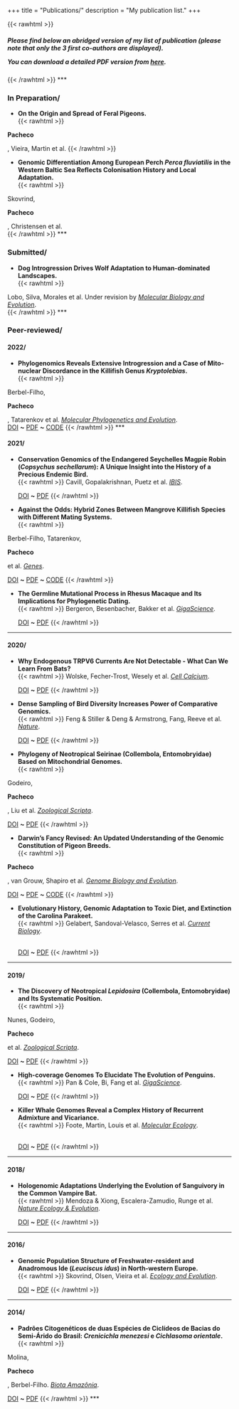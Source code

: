+++
title = "Publications/"
description = "My publication list."
+++

{{< rawhtml >}}
<h5>Please find below an abridged version of my list of publication (please note that only the 3 first co-authors are displayed).</p>
You can download a detailed PDF version from <a href="/MyCV/PublicationList--GeorgePacheco.pdf">here</a>.</h5>
{{< /rawhtml >}}
***

### In Preparation/

* **On the Origin and Spread of Feral Pigeons.**  
{{< rawhtml >}}
<p id=cellphone><b>Pacheco</b></p>, Vieira, Martin et al.
{{< /rawhtml >}}

* **Genomic Differentiation Among European Perch _Perca fluviatilis_ in the Western Baltic Sea Reflects Colonisation History and Local Adaptation.**  
{{< rawhtml >}}
<div>
Skovrind, <p id=cellphone><b>Pacheco</b></p>, Christensen et al.
</div>  
{{< /rawhtml >}}
***

### Submitted/

* **Dog Introgression Drives Wolf Adaptation to Human-dominated Landscapes.**  
{{< rawhtml >}}
<div>
Lobo, Silva, Morales et al. Under revision by <a id=articles href="https://academic.oup.com/mbe" target="_blank"><i>Molecular Biology and Evolution</i></a>.
</div>  
{{< /rawhtml >}}
***

### Peer-reviewed/

#### 2022/

* **Phylogenomics Reveals Extensive Introgression and a Case of Mito-nuclear Discordance in the Killifish Genus _Kryptolebias_.**  
{{< rawhtml >}}
<div>
Berbel-Filho, <p id=cellphone><b>Pacheco</b></p>, Tatarenkov et al. <a id=articles href="https://www.sciencedirect.com/journal/molecular-phylogenetics-and-evolution" target="_blank"><i>Molecular Phylogenetics and Evolution</i></a>.
</div>
<a href="https://www.sciencedirect.com/science/article/pii/S1055790322002305" target="_blank">DOI</a>
<b>~</b>
<a href="/MyArticles/kryptolebiasMPE.pdf">PDF</a>
<b>~</b>
<a href="https://github.com/waldirmbf/KryptolebiasGenomics" target="_blank">CODE</a>
{{< /rawhtml >}}
***

#### 2021/

* **Conservation Genomics of the Endangered Seychelles Magpie Robin (_Copsychus sechellarum_): A Unique Insight into the History of a Precious Endemic Bird.**  
{{< rawhtml >}}
Cavill, Gopalakrishnan, Puetz et al. <a id=articles href="https://onlinelibrary.wiley.com/journal/1474919x/" target="_blank"><i>IBIS</i></a>.</p>
<a href="https://onlinelibrary.wiley.com/doi/abs/10.1111/ibi.13023" target="_blank">DOI</a>
<b>~</b>
<a href="/MyArticles/magpie-robinIBIS.pdf">PDF</a>
{{< /rawhtml >}}

* **Against the Odds: Hybrid Zones Between Mangrove Killifish Species with Different Mating Systems.**    
{{< rawhtml >}}
<div>
Berbel-Filho, Tatarenkov, <p id=cellphone><b>Pacheco</b></p> et al. <a id=articles href="https://www.mdpi.com/journal/genes/" target="_blank"><i>Genes</i></a>.</p> 
</div>
<a href="https://www.mdpi.com/2073-4425/12/10/1486" target="_blank">DOI</a>
<b>~</b>
<a href="/MyArticles/killifishGenes.pdf">PDF</a>
<b>~</b>
<a href="https://github.com/waldirmbf/BerbelFilho_etal_KryptolebiasHybridisation/" target="_blank">CODE</a>
{{< /rawhtml >}}

* **The Germline Mutational Process in Rhesus Macaque and Its Implications for Phylogenetic Dating.**   
{{< rawhtml >}}
Bergeron, Besenbacher, Bakker et al. <a id=articles href="https://academic.oup.com/gigascience/" target="_blank"><i>GigaScience</i></a>.</p> 
<a href="https://academic.oup.com/gigascience/article/10/5/giab029/6269103" target="_blank">DOI</a>
<b>~</b>
<a href="/MyArticles/macaqueGigaScience.pdf">PDF</a>
{{< /rawhtml >}}
***

#### 2020/

* **Why Endogenous TRPV6 Currents Are Not Detectable - What Can We Learn From Bats?**   
{{< rawhtml >}}
Wolske, Fecher-Trost, Wesely et al. <a id=articles href="https://www.journals.elsevier.com/cell-calcium/" target="_blank"><i>Cell Calcium</i></a>.</p>
<a href="https://www.sciencedirect.com/science/article/abs/pii/S0143416020301445" target="_blank">DOI</a>
<b>~</b>
<a href="/MyArticles/batsCellCalcium.pdf">PDF</a>
{{< /rawhtml >}}

* **Dense Sampling of Bird Diversity Increases Power of Comparative Genomics.**   
{{< rawhtml >}}
Feng & Stiller & Deng & Armstrong, Fang, Reeve et al. <a id=articles href="https://www.nature.com/" target="_blank"><i>Nature</i></a>.</p> 
<a href="https://www.nature.com/articles/s41586-020-2873-9" target="_blank">DOI</a>
<b>~</b>
<a href="/MyArticles/birdsNature.pdf">PDF</a>
{{< /rawhtml >}}

* **Phylogeny of Neotropical Seirinae (Collembola, Entomobryidae) Based on Mitochondrial Genomes.**    
{{< rawhtml >}}
<div>
Godeiro, <p id=cellphone><b>Pacheco</b></p>, Liu et al. <a id=articles href="https://onlinelibrary.wiley.com/journal/14636409/" target="_blank"><i>Zoological Scripta</i></a>.</p>
</div>
<a href="https://onlinelibrary.wiley.com/doi/full/10.1111/zsc.12408" target="_blank">DOI</a>
<b>~</b>
<a href="/MyArticles/seirinaeZoologicalScripta.pdf">PDF</a>
{{< /rawhtml >}}

* **Darwin’s Fancy Revised: An Updated Understanding of the Genomic Constitution of Pigeon Breeds.**    
{{< rawhtml >}}
<p id=cellphone><b>Pacheco</b></p>, van Grouw, Shapiro et al. <a id=articles href="https://academic.oup.com/gbe/" target="_blank"><i>Genome Biology and Evolution</i></a>.</p>
<a href="https://academic.oup.com/gbe/article/12/3/136/5735467" target="_blank">DOI</a>
<b>~</b>
<a href="/MyArticles/pigeonbreedsGBE.pdf">PDF</a>
<b>~</b>
<a href="https://github.com/pacheco-george/PigeonBreedsGenomics/" target="_blank">CODE</a>
{{< /rawhtml >}}

* **Evolutionary History, Genomic Adaptation to Toxic Diet, and Extinction of the Carolina Parakeet.**  
{{< rawhtml >}}
Gelabert, Sandoval-Velasco, Serres et al. <a id=articles href="https://www.cell.com/current-biology/home" target="_blank"><i>Current Biology</i></a>.</p>  
<a href="https://www.sciencedirect.com/science/article/pii/S0960982219314381/" target="_blank">DOI</a>
<b>~</b>
<a href="/MyArticles/ParakeetCurrentBiology.pdf">PDF</a>
{{< /rawhtml >}}
***

#### 2019/

* **The Discovery of Neotropical _Lepidosira_ (Collembola, Entomobryidae) and Its Systematic Position.**    
{{< rawhtml >}}
<div>
Nunes, Godeiro, <p id=cellphone><b>Pacheco</b></p> et al. <a id=articles href="https://onlinelibrary.wiley.com/journal/14636409/" target="_blank"><i>Zoological Scripta</i></a>.</p>
</div>
<a href="https://onlinelibrary.wiley.com/doi/full/10.1111/zsc.12377/" target="_blank">DOI</a>
<b>~</b>
<a href="/MyArticles/lepidosiraZoologicalScripta.pdf">PDF</a>
{{< /rawhtml >}}

* **High-coverage Genomes To Elucidate The Evolution of Penguins.**  
{{< rawhtml >}}
Pan & Cole, Bi, Fang et al. <a id=articles href="https://academic.oup.com/gigascience/" target="_blank"><i>GigaScience</i></a>.</p>
<a href="https://academic.oup.com/gigascience/article/8/9/giz117/5571031/" target="_blank">DOI</a>
<b>~</b>
<a href="/MyArticles/penguinsGigaScience.pdf">PDF</a>
{{< /rawhtml >}}

* **Killer Whale Genomes Reveal a Complex History of Recurrent Admixture and Vicariance.**  
{{< rawhtml >}}
Foote, Martin, Louis et al. <a id=articles href="https://onlinelibrary.wiley.com/journal/1365294x/" target="_blank"><i>Molecular Ecology</i></a>.</p>  
<a href="https://onlinelibrary.wiley.com/doi/abs/10.1111/mec.15099/" target="_blank">DOI</a>
<b>~</b>
<a href="/MyArticles/killerwhalesMolecularEcology.pdf">PDF</a>
{{< /rawhtml >}}
***

#### 2018/

* **Hologenomic Adaptations Underlying the Evolution of Sanguivory in the Common Vampire Bat.**   
{{< rawhtml >}}
Mendoza & Xiong, Escalera-Zamudio, Runge et al. <a id=articles href="https://www.nature.com/natecolevol/" target="_blank"><i>Nature Ecology & Evolution</i></a>.</p> 
<a href="https://www.nature.com/articles/s41559-018-0476-8#citeas/" target="_blank">DOI</a>
<b>~</b>
<a href="/MyArticles/batsEcolEvol.pdf">PDF</a>
{{< /rawhtml >}}
***

#### 2016/

* **Genomic Population Structure of Freshwater‐resident and Anadromous Ide (_Leuciscus idus_) in North‐western Europe.**    
{{< rawhtml >}}
Skovrind, Olsen, Vieira et al. <a id=articles href="https://onlinelibrary.wiley.com/journal/20457758/" target="_blank"><i>Ecology and Evolution</i></a>.</p>
<a href="https://onlinelibrary.wiley.com/doi/full/10.1002/ece3.1909/" target="_blank">DOI</a>
<b>~</b>
<a href="/MyArticles/ideEcologyEvolution.pdf">PDF</a>
{{< /rawhtml >}}
***

#### 2014/

* **Padrões Citogenéticos de duas Espécies de Ciclídeos de Bacias do Semi-Árido do Brasil: _Crenicichla menezesi_ e _Cichlasoma orientale_.**      
{{< rawhtml >}}
<div>
Molina, <p id=cellphone><b>Pacheco</b></p>, Berbel-Filho. <a id=articles href="https://periodicos.unifap.br/index.php/biota/" target="_blank"><i>Biota Amazônia</i></a>.</p>
</div>
<a href="https://periodicos.unifap.br/index.php/biota/article/view/1076/" target="_blank">DOI</a>
<b>~</b>
<a href="/MyArticles/cichlidsBiotaAmazonia.pdf">PDF</a>
{{< /rawhtml >}}
***